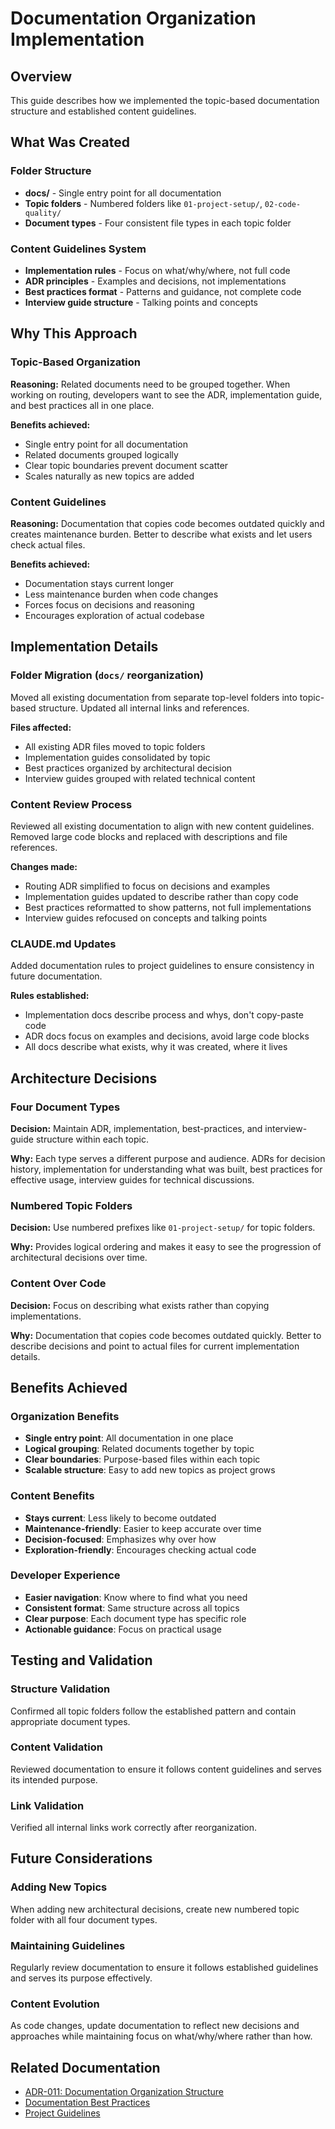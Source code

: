 # Documentation Organization Implementation

## Overview

This guide describes how we implemented the topic-based documentation structure and established content guidelines.

## What Was Created

### Folder Structure
- **docs/** - Single entry point for all documentation
- **Topic folders** - Numbered folders like `01-project-setup/`, `02-code-quality/`
- **Document types** - Four consistent file types in each topic folder

### Content Guidelines System
- **Implementation rules** - Focus on what/why/where, not full code
- **ADR principles** - Examples and decisions, not implementations
- **Best practices format** - Patterns and guidance, not complete code
- **Interview guide structure** - Talking points and concepts

## Why This Approach

### Topic-Based Organization
**Reasoning:** Related documents need to be grouped together. When working on routing, developers want to see the ADR, implementation guide, and best practices all in one place.

**Benefits achieved:**
- Single entry point for all documentation
- Related documents grouped logically
- Clear topic boundaries prevent document scatter
- Scales naturally as new topics are added

### Content Guidelines
**Reasoning:** Documentation that copies code becomes outdated quickly and creates maintenance burden. Better to describe what exists and let users check actual files.

**Benefits achieved:**
- Documentation stays current longer
- Less maintenance burden when code changes
- Forces focus on decisions and reasoning
- Encourages exploration of actual codebase

## Implementation Details

### Folder Migration (`docs/` reorganization)
Moved all existing documentation from separate top-level folders into topic-based structure. Updated all internal links and references.

**Files affected:**
- All existing ADR files moved to topic folders
- Implementation guides consolidated by topic
- Best practices organized by architectural decision
- Interview guides grouped with related technical content

### Content Review Process
Reviewed all existing documentation to align with new content guidelines. Removed large code blocks and replaced with descriptions and file references.

**Changes made:**
- Routing ADR simplified to focus on decisions and examples
- Implementation guides updated to describe rather than copy code
- Best practices reformatted to show patterns, not full implementations
- Interview guides refocused on concepts and talking points

### CLAUDE.md Updates
Added documentation rules to project guidelines to ensure consistency in future documentation.

**Rules established:**
- Implementation docs describe process and whys, don't copy-paste code
- ADR docs focus on examples and decisions, avoid large code blocks
- All docs describe what exists, why it was created, where it lives

## Architecture Decisions

### Four Document Types
**Decision:** Maintain ADR, implementation, best-practices, and interview-guide structure within each topic.

**Why:** Each type serves a different purpose and audience. ADRs for decision history, implementation for understanding what was built, best practices for effective usage, interview guides for technical discussions.

### Numbered Topic Folders
**Decision:** Use numbered prefixes like `01-project-setup/` for topic folders.

**Why:** Provides logical ordering and makes it easy to see the progression of architectural decisions over time.

### Content Over Code
**Decision:** Focus on describing what exists rather than copying implementations.

**Why:** Documentation that copies code becomes outdated quickly. Better to describe decisions and point to actual files for current implementation details.

## Benefits Achieved

### Organization Benefits
- **Single entry point**: All documentation in one place
- **Logical grouping**: Related documents together by topic
- **Clear boundaries**: Purpose-based files within each topic
- **Scalable structure**: Easy to add new topics as project grows

### Content Benefits
- **Stays current**: Less likely to become outdated
- **Maintenance-friendly**: Easier to keep accurate over time
- **Decision-focused**: Emphasizes why over how
- **Exploration-friendly**: Encourages checking actual code

### Developer Experience
- **Easier navigation**: Know where to find what you need
- **Consistent format**: Same structure across all topics
- **Clear purpose**: Each document type has specific role
- **Actionable guidance**: Focus on practical usage

## Testing and Validation

### Structure Validation
Confirmed all topic folders follow the established pattern and contain appropriate document types.

### Content Validation
Reviewed documentation to ensure it follows content guidelines and serves its intended purpose.

### Link Validation
Verified all internal links work correctly after reorganization.

## Future Considerations

### Adding New Topics
When adding new architectural decisions, create new numbered topic folder with all four document types.

### Maintaining Guidelines
Regularly review documentation to ensure it follows established guidelines and serves its purpose effectively.

### Content Evolution
As code changes, update documentation to reflect new decisions and approaches while maintaining focus on what/why/where rather than how.

## Related Documentation
- [ADR-011: Documentation Organization Structure](./adr.md)
- [Documentation Best Practices](./best-practices.md)
- [Project Guidelines](../../CLAUDE.md)
